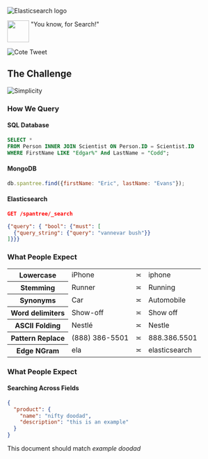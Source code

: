 ![Elasticsearch logo](images/elasticsearch.png)

<p><img src="images/kimchy.jpeg" style="width:50px;vertical-align:text-top"> "You know, for Search!"</p>


![Cote Tweet](images/cote-tweet.png)


## The Challenge

![Simplicity](images/simplicity.png)


### How We Query

#### SQL Database

```sql
SELECT *
FROM Person INNER JOIN Scientist ON Person.ID = Scientist.ID
WHERE FirstName LIKE "Edgar%" And LastName = "Codd";
```

#### MongoDB

```javascript
db.spantree.find({firstName: "Eric", lastName: "Evans"});
```

#### Elasticsearch

```json
GET /spantree/_search

{"query": { "bool": {"must": [
  {"query_string": {"query": "vannevar bush"}}
]}}}
```

<!--TODO: Add Elasticsearch family tree-->


### What People Expect

<table class="examples">
  <tbody>
    <tr>
      <th>Lowercase</th>
      <td>iPhone</td>
      <td>&#8781;</td>
      <td>iphone</td>
    </tr>
    <tr>
      <th>Stemming</th>
      <td>Runner</td>
      <td>&#8781;</td>
      <td>Running</td>
    </tr>
    <tr>
      <th>Synonyms</th>
      <td>Car</td>
      <td>&#8781;</td>
      <td>Automobile</td>
    </tr>
    <tr>
      <th>Word delimiters</th>
      <td>Show-off</td>
      <td>&#8781;</td>
      <td>Show off</td>
    </tr>
    <tr>
      <th>ASCII Folding</th>
      <td>Nestlé</td>
      <td>&#8781;</td>
      <td>Nestle</td>
    </tr>
    <tr>
      <th>Pattern Replace</th>
      <td>(888) 386-5501</td>
      <td>&#8781;</td>
      <td>888.386.5501</td>
    </tr>
    <tr>
      <th>Edge NGram</th>
      <td>ela</td>
      <td>&#8781;</td>
      <td>elasticsearch</td>
    </tr>
  </tbody>
</table>


### What People Expect
#### Searching Across Fields

```json
{
  "product": {
    "name": "nifty doodad",
    "description": "this is an example"
  }
}
```

This document should match <em>example doodad</em>

<!-- TODO: Fill in with multi-match example -->